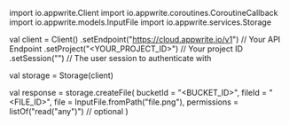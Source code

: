 import io.appwrite.Client
import io.appwrite.coroutines.CoroutineCallback
import io.appwrite.models.InputFile
import io.appwrite.services.Storage

val client = Client()
    .setEndpoint("https://cloud.appwrite.io/v1") // Your API Endpoint
    .setProject("&lt;YOUR_PROJECT_ID&gt;") // Your project ID
    .setSession("") // The user session to authenticate with

val storage = Storage(client)

val response = storage.createFile(
    bucketId = "<BUCKET_ID>",
    fileId = "<FILE_ID>",
    file = InputFile.fromPath("file.png"),
    permissions = listOf("read("any")") // optional
)
